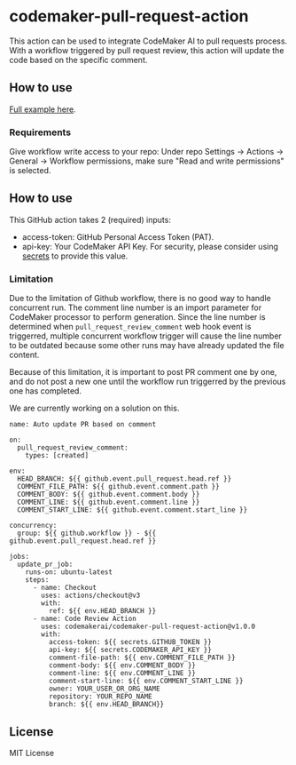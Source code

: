 # codemaker-pull-request-action

This action can be used to integrate CodeMaker AI to pull requests process. With a workflow triggered by pull request review, this action will update the code based on the specific comment.

## How to use

[Full example here](https://github.com/codemakerai/codemaker-pull-request-action-example).

### Requirements

Give workflow write access to your repo: Under repo Settings -> Actions -> General -> Workflow permissions, make sure "Read and write permissions" is selected.

## How to use

This GitHub action takes 2 (required) inputs:

* access-token: GitHub Personal Access Token (PAT).
* api-key: Your CodeMaker API Key. For security, please consider using [secrets](https://docs.github.com/en/actions/security-guides/encrypted-secrets) to provide this value.

### Limitation

Due to the limitation of Github workflow, there is no good way to handle concurrent run. The comment line number is an import parameter for CodeMaker processor to perform generation. Since the line number is determined when ```pull_request_review_comment``` web hook event is triggerred, multiple concurrent workflow trigger will cause the line number to be outdated because some other runs may have already updated the file content.

Because of this limitation, it is important to post PR comment one by one, and do not post a new one until the workflow run triggerred by the previous one has completed.

We are currently working on a solution on this.  

```
name: Auto update PR based on comment

on:
  pull_request_review_comment:
    types: [created]

env:
  HEAD_BRANCH: ${{ github.event.pull_request.head.ref }}
  COMMENT_FILE_PATH: ${{ github.event.comment.path }}
  COMMENT_BODY: ${{ github.event.comment.body }}
  COMMENT_LINE: ${{ github.event.comment.line }}
  COMMENT_START_LINE: ${{ github.event.comment.start_line }}

concurrency:
  group: ${{ github.workflow }} - ${{ github.event.pull_request.head.ref }}

jobs:
  update_pr_job:
    runs-on: ubuntu-latest
    steps:
      - name: Checkout
        uses: actions/checkout@v3
        with:
          ref: ${{ env.HEAD_BRANCH }}
      - name: Code Review Action
        uses: codemakerai/codemaker-pull-request-action@v1.0.0
        with:
          access-token: ${{ secrets.GITHUB_TOKEN }}
          api-key: ${{ secrets.CODEMAKER_API_KEY }}
          comment-file-path: ${{ env.COMMENT_FILE_PATH }}
          comment-body: ${{ env.COMMENT_BODY }}
          comment-line: ${{ env.COMMENT_LINE }}
          comment-start-line: ${{ env.COMMENT_START_LINE }}
          owner: YOUR_USER_OR_ORG_NAME
          repository: YOUR_REPO_NAME
          branch: ${{ env.HEAD_BRANCH}}
```

## License

MIT License